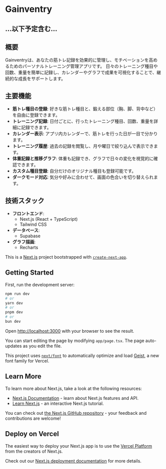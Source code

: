# Gainventry
## ...以下予定含む...

## 概要

Gainventryは、あなたの筋トレ記録を効果的に管理し、モチベーションを高めるためのパーソナルトレーニング管理アプリです。
日々のトレーニング種目や回数、重量を簡単に記録し、カレンダーやグラフで成果を可視化することで、継続的な成長をサポートします。

## 主要機能

* **筋トレ種目の登録**: 好きな筋トレ種目と、鍛える部位（胸、脚、背中など）を自由に登録できます。
* **トレーニング記録**: 日付ごとに、行ったトレーニング種目、回数、重量を詳細に記録できます。
* **カレンダー表示**: アプリ内カレンダーで、筋トレを行った日が一目で分かります。
* **トレーニング履歴**: 過去の記録を閲覧し、月や曜日で絞り込んで表示できます。
* **体重記録と推移グラフ**: 体重も記録でき、グラフで日々の変化を視覚的に確認できます。
* **カスタム種目登録**: 自分だけのオリジナル種目も登録可能です。
* **ダークモード対応**: 気分や好みに合わせて、画面の色合いを切り替えられます。

## 技術スタック

* **フロントエンド**:
    * Next.js (React + TypeScript)
    * Tailwind CSS
* **データベース**:
    * Supabase
* **グラフ描画**:
    * Recharts



This is a [Next.js](https://nextjs.org) project bootstrapped with [`create-next-app`](https://nextjs.org/docs/app/api-reference/cli/create-next-app).

## Getting Started

First, run the development server:

```bash
npm run dev
# or
yarn dev
# or
pnpm dev
# or
bun dev
```

Open [http://localhost:3000](http://localhost:3000) with your browser to see the result.

You can start editing the page by modifying `app/page.tsx`. The page auto-updates as you edit the file.

This project uses [`next/font`](https://nextjs.org/docs/app/building-your-application/optimizing/fonts) to automatically optimize and load [Geist](https://vercel.com/font), a new font family for Vercel.

## Learn More

To learn more about Next.js, take a look at the following resources:

- [Next.js Documentation](https://nextjs.org/docs) - learn about Next.js features and API.
- [Learn Next.js](https://nextjs.org/learn) - an interactive Next.js tutorial.

You can check out [the Next.js GitHub repository](https://github.com/vercel/next.js) - your feedback and contributions are welcome!

## Deploy on Vercel

The easiest way to deploy your Next.js app is to use the [Vercel Platform](https://vercel.com/new?utm_medium=default-template&filter=next.js&utm_source=create-next-app&utm_campaign=create-next-app-readme) from the creators of Next.js.

Check out our [Next.js deployment documentation](https://nextjs.org/docs/app/building-your-application/deploying) for more details.
